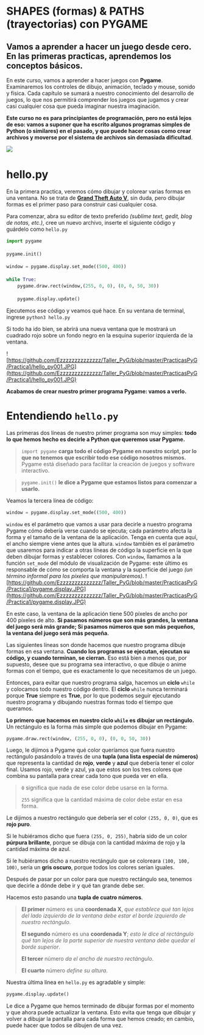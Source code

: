 
# SHAPES (formas) & PATHS (trayectorias) con PYGAME
## Vamos a aprender a hacer un juego desde cero. En las primeras practicas, aprendemos los conceptos básicos.

En este curso, vamos a aprender a hacer juegos con **Pygame**. Examinaremos los controles de dibujo, animación, teclado y mouse, sonido y física. Cada capítulo se sumará a nuestro conocimiento del desarrollo de juegos, lo que nos permitirá comprender los juegos que jugamos y crear casi cualquier cosa que pueda imaginar nuestra imaginación.

**Este curso no es para principiantes de programación, pero no está lejos de eso: vamos a suponer que ha escrito algunos programas simples de Python (o similares) en el pasado, y que puede hacer cosas como crear archivos y moverse por el sistema de archivos sin demasiada dificultad**.

![](https://media.giphy.com/media/aNqEFrYVnsS52/giphy.gif)

# hello.py

En la primera practica, veremos cómo dibujar y colorear varias formas en una ventana. No se trata de [**Grand Theft Auto V**](https://www.rockstargames.com/V/es), sin duda, pero dibujar formas es el primer paso para construir casi cualquier cosa.

Para comenzar, abra su editor de texto preferido *(sublime text, gedit, blog de notas, etc.)*, cree un nuevo archivo, inserte el siguiente código y guárdelo como `hello.py`

```python 
import pygame 

pygame.init()

window = pygame.display.set_mode((500, 400))

while True:
	pygame.draw.rect(window,(255, 0, 0), (0, 0, 50, 30))

	pygame.display.update()
```

Ejecutemos ese código y veamos qué hace. En su ventana de terminal, ingrese `python3 hello.py`

Si todo ha ido bien, se abrirá una nueva ventana que le mostrará un cuadrado rojo sobre un fondo negro en la esquina superior izquierda de la ventana. 

![https://github.com/Ezzzzzzzzzzzzzz/Taller_PyG/blob/master/PracticasPyG/Practica1/hello_py001.JPG](https://github.com/Ezzzzzzzzzzzzzz/Taller_PyG/blob/master/PracticasPyG/Practica1/hello_py001.JPG)

**Acabamos de crear nuestro primer programa Pygame: vamos a verlo.**

# Entendiendo `hello.py`
Las primeras dos líneas de nuestro primer programa son muy simples: **todo lo que hemos hecho es decirle a Python que queremos usar Pygame.** 

> `import pygame` **carga todo el código Pygame en nuestro script, por lo que no tenemos que escribir todo ese código nosotros mismos.** Pygame está diseñado para facilitar la creación de juegos y software interactivo.

>`pygame.init()` **le dice a Pygame que estamos listos para comenzar a usarlo.**

Veamos la tercera línea de código:
```python
window = pygame.display.set_mode((500, 400))
```
`window` es el parámetro que vamos a usar para decirle a nuestro programa Pygame cómo debería verse cuando se ejecuta; cada parámetro afecta la forma y el tamaño de la ventana de la aplicación. Tenga en cuenta que aquí, el ancho siempre viene antes que la altura. `window` también es el parámetro que usaremos para indicar a otras líneas de código la superficie en la que deben dibujar formas y establecer colores. Con `window`, llamamos a la función `set_mode` del módulo de visualización de Pygame: este último es responsable de cómo se comporta la ventana y la superficie del juego *(un término informal para los píxeles que manipularemos)*. 
![https://github.com/Ezzzzzzzzzzzzzz/Taller_PyG/blob/master/PracticasPyG/Practica1/pygame.display.JPG](https://github.com/Ezzzzzzzzzzzzzz/Taller_PyG/blob/master/PracticasPyG/Practica1/pygame.display.JPG)

En este caso, la ventana de la aplicación tiene 500 píxeles de ancho por 400 píxeles de alto. **Si pasamos números que son más grandes, la ventana del juego será más grande; Si pasamos números que son más pequeños, la ventana del juego será más pequeña.**

Las siguientes líneas son donde hacemos que nuestro programa dibuje formas en esa ventana. **Cuando los programas se ejecutan, ejecutan su código, y cuando terminan, se cierran.** Eso está bien a menos que, por supuesto, desee que su programa sea interactivo, o que dibuje o anime formas con el tiempo, que es exactamente lo que necesitamos de un juego.

Entonces, para evitar que nuestro programa salga, hacemos un **ciclo** `while` y colocamos todo nuestro código dentro. El **ciclo** `while` nunca terminará porque **True** siempre es **True**, por lo que podemos seguir ejecutando nuestro programa y dibujando nuestras formas todo el tiempo que queramos.

**Lo primero que hacemos en nuestro ciclo `while` es dibujar un rectángulo.** Un rectángulo es la forma más simple que podemos dibujar en Pygame:
```python
pygame.draw.rect(window, (255, 0, 0), (0, 0, 50, 30))
```
Luego, le dijimos a Pygame qué color queríamos que fuera nuestro rectángulo pasándolo a través de una **tupla (una lista especial de números)** que representa la cantidad de **rojo**, **verde** y **azul** que debería tener el color final. Usamos rojo, verde y azul, ya que estos son los tres colores que combina su pantalla para crear cada tono que pueda ver en ella. 
>`0` significa que nada de ese color debe usarse en la forma.
>
>`255` significa que la cantidad máxima de color debe estar en esa forma.

Le dijimos a nuestro rectángulo que debería ser el color `(255, 0, 0)`, que es **rojo puro**. 

Si le hubiéramos dicho que fuera `(255, 0, 255)`, habría sido de un color **púrpura brillante**, porque se dibuja con la cantidad máxima de rojo y la cantidad máxima de azul. 

Si le hubiéramos dicho a nuestro rectángulo que se coloreara `(100, 100, 100)`, sería un **gris oscuro**, porque todos los colores serían iguales.

Después de pasar por un color para que nuestro rectángulo sea, tenemos que decirle a dónde debe ir y qué tan grande debe ser. 

Hacemos esto pasando una **tupla de cuatro números**. 
>**El primer** número es una **coordenada X**, *que establece qué tan lejos del lado izquierdo de la ventana debe estar el borde izquierdo de nuestro rectángulo*. 
>
>**El segundo** número es una **coordenada Y**; *esto le dice al rectángulo qué tan lejos de la parte superior de nuestra ventana debe quedar el borde superior*. 
>
>**El tercer** número *da el ancho de nuestro rectángulo*. 
>
>**El cuarto** número *define su altura*.

Nuestra última línea en `hello.py` es agradable y simple: 
```python
pygame.display.update()
```
Le dice a Pygame que hemos terminado de dibujar formas por el momento y que ahora puede actualizar la ventana. Esto evita que  tenga que dibujar y volver a dibujar la pantalla para cada forma que hemos creado; en cambio, puede hacer que todos se dibujen de una vez.



<!--stackedit_data:
eyJoaXN0b3J5IjpbMjE0NzIyNjQxNCwtMTQ1NjgyNDI4MiwxOD
A3MjYwNTE4LC02MzU0NDE3NTQsLTE4OTQ4NDM5OTQsMzkzMDE3
ODk4LDE2NTg4OTIwMjMsMTcxMjUyNTA1OSwzNTM5MTYzNjUsLT
EwMjM1MjcyNzgsLTIwNjUwMjk5MzAsLTc5NDg4MTYxMl19
-->